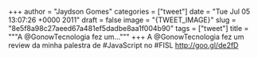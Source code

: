 
+++
author = "Jaydson Gomes"
categories = ["tweet"]
date = "Tue Jul 05 13:07:26 +0000 2011"
draft = false
image = "{TWEET_IMAGE}"
slug = "8e5f8a98c27aeed67a481ef5dadbe8aa1f004b90"
tags = ["tweet"]
title = """A @GonowTecnologia fez um..."""
+++
A @GonowTecnologia fez um review da minha palestra de #JavaScript no #FISL http://goo.gl/de2fD
